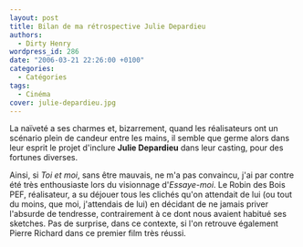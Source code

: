 ```yaml
---
layout: post
title: Bilan de ma rétrospective Julie Depardieu
authors:
  - Dirty Henry
wordpress_id: 286
date: "2006-03-21 22:26:00 +0100"
categories:
  - Catégories
tags:
  - Cinéma
cover: julie-depardieu.jpg
---
```


La naïveté a ses charmes et, bizarrement, quand les réalisateurs ont un scénario
plein de candeur entre les mains, il semble que germe alors dans leur esprit le
projet d'inclure **Julie Depardieu** dans leur casting, pour des fortunes
diverses.

Ainsi, si _Toi et moi_, sans être mauvais, ne m'a pas convaincu, j'ai par contre
été très enthousiaste lors du visionnage d'_Essaye-moi_. Le Robin des Bois PEF,
réalisateur, a su déjouer tous les clichés qu'on attendait de lui (ou tout du
moins, que moi, j'attendais de lui) en décidant de ne jamais priver l'absurde de
tendresse, contrairement à ce dont nous avaient habitué ses sketches. Pas de
surprise, dans ce contexte, si l'on retrouve également Pierre Richard dans ce
premier film très réussi.
